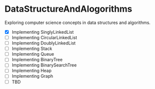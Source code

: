 # DataStructureAndAlogorithms

Exploring computer science concepts in data structures and algorithms.

- [x] Implementing SinglyLinkedList
- [ ] Implementing CircularLinkedList
- [ ] Implementing DoublyLinkedList
- [ ] Implementing Stack
- [ ] Implementing Queue
- [ ] Implementing BinaryTree
- [ ] Implementing BinarySearchTree
- [ ] Implementing Heap
- [ ] Implementing Graph
- [ ] TBD
